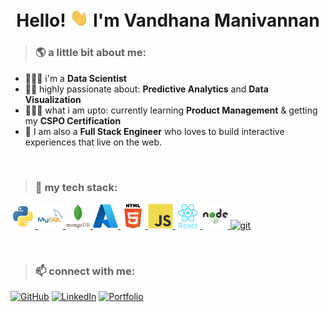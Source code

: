 
<h1 align="center">Hello! <img  src="https://raw.githubusercontent.com/ABSphreak/ABSphreak/master/gifs/Hi.gif" width="30px"> I'm Vandhana Manivannan</h1>

> ### 🌎 a little bit about me:
- 👩🏻‍💻 i'm a **Data Scientist**
- 🫶🏻 highly passionate about: **Predictive Analytics** and **Data Visualization**
- 🙋🏻‍♀️ what i am upto: currently learning **Product Management** & getting my **CSPO Certification**
- 👀 I am also a **Full Stack Engineer** who loves to build interactive experiences that live on the web. 

<br>

> ### 👾 my tech stack:

<p align="left">
  <a href="https://www.python.org" target="_blank" rel="noreferrer">
    <img src="https://raw.githubusercontent.com/devicons/devicon/master/icons/python/python-original.svg" alt="python" width="40" height="40"/>
  </a>
  <a href="https://www.mysql.com/" target="_blank" rel="noreferrer">
    <img src="https://raw.githubusercontent.com/devicons/devicon/master/icons/mysql/mysql-original-wordmark.svg" alt="mysql" width="40" height="40"/>
  </a>
  <a href="https://www.mongodb.com/" target="_blank" rel="noreferrer">
    <img src="https://raw.githubusercontent.com/devicons/devicon/master/icons/mongodb/mongodb-original-wordmark.svg" alt="mongodb" width="40" height="40"/>
  </a>
  <a href="https://azure.microsoft.com/en-us/" target="_blank" rel="noreferrer">
    <img src="https://raw.githubusercontent.com/devicons/devicon/master/icons/azure/azure-original.svg" alt="aws" width="40" height="40"/>
  </a>
  <a href="https://www.w3.org/html/" target="_blank" rel="noreferrer">
    <img src="https://raw.githubusercontent.com/devicons/devicon/master/icons/html5/html5-original-wordmark.svg" alt="html5" width="40" height="40"/>
  </a>
  <a href="https://developer.mozilla.org/en-US/docs/Web/JavaScript" target="_blank" rel="noreferrer">
    <img src="https://raw.githubusercontent.com/devicons/devicon/master/icons/javascript/javascript-original.svg" alt="javascript" width="40" height="40"/>
  </a>
  <a href="https://reactjs.org/" target="_blank" rel="noreferrer">
    <img src="https://raw.githubusercontent.com/devicons/devicon/master/icons/react/react-original-wordmark.svg" alt="react" width="40" height="40"/>
  </a>
  <a href="https://nodejs.org" target="_blank" rel="noreferrer">
    <img src="https://raw.githubusercontent.com/devicons/devicon/master/icons/nodejs/nodejs-original-wordmark.svg" alt="nodejs" width="40" height="40"/>
  </a>
  <a href="https://git-scm.com/" target="_blank" rel="noreferrer">
    <img src="https://www.vectorlogo.zone/logos/git-scm/git-scm-icon.svg" alt="git" width="40" height="40"/>
  </a>
  
</p>

<br>

> ### 📫 connect with me:
[![GitHub](https://img.shields.io/badge/GitHub-100000?style=for-the-badge&logo=github&logoColor=white)](https://github.com/vandy1297)
[![LinkedIn](https://img.shields.io/badge/LinkedIn-0077B5?style=for-the-badge&logo=linkedin&logoColor=white)](https://www.linkedin.com/in/vandhana-m/)
[![Portfolio](https://img.shields.io/badge/Portfolio-255E63?style=for-the-badge&logo=About&logoColor=white)](https://vandhanamanivannan.github.io/)

<br> 



